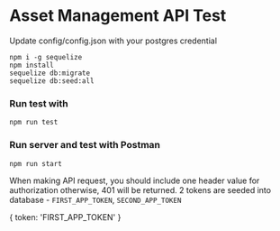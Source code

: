 # Asset Management API Test

Update config/config.json with your postgres credential

```
npm i -g sequelize
npm install
sequelize db:migrate
sequelize db:seed:all
```

### Run test with

```
npm run test
```

### Run server and test with Postman

```
npm run start
```

When making API request, you should include one header value for authorization otherwise, 401 will be returned.
2 tokens are seeded into database - `FIRST_APP_TOKEN`, `SECOND_APP_TOKEN`

{ token: 'FIRST_APP_TOKEN' }
